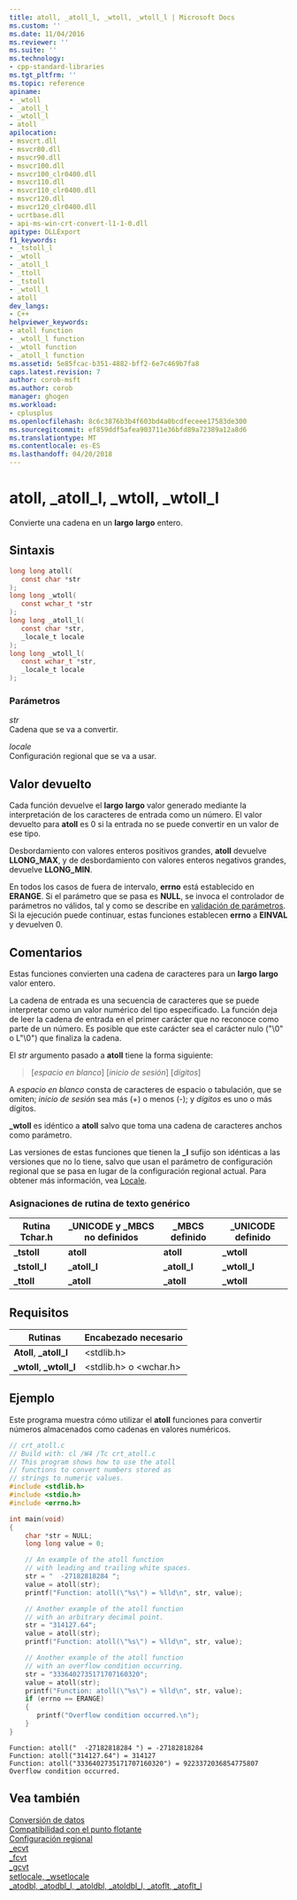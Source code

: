 ```yaml
---
title: atoll, _atoll_l, _wtoll, _wtoll_l | Microsoft Docs
ms.custom: ''
ms.date: 11/04/2016
ms.reviewer: ''
ms.suite: ''
ms.technology:
- cpp-standard-libraries
ms.tgt_pltfrm: ''
ms.topic: reference
apiname:
- _wtoll
- _atoll_l
- _wtoll_l
- atoll
apilocation:
- msvcrt.dll
- msvcr80.dll
- msvcr90.dll
- msvcr100.dll
- msvcr100_clr0400.dll
- msvcr110.dll
- msvcr110_clr0400.dll
- msvcr120.dll
- msvcr120_clr0400.dll
- ucrtbase.dll
- api-ms-win-crt-convert-l1-1-0.dll
apitype: DLLExport
f1_keywords:
- _tstoll_l
- _wtoll
- _atoll_l
- _ttoll
- _tstoll
- _wtoll_l
- atoll
dev_langs:
- C++
helpviewer_keywords:
- atoll function
- _wtoll_l function
- _wtoll function
- _atoll_l function
ms.assetid: 5e85fcac-b351-4882-bff2-6e7c469b7fa8
caps.latest.revision: 7
author: corob-msft
ms.author: corob
manager: ghogen
ms.workload:
- cplusplus
ms.openlocfilehash: 8c6c3876b3b4f603bd4a0bcdfeceee17583de300
ms.sourcegitcommit: ef859ddf5afea903711e36bfd89a72389a12a8d6
ms.translationtype: MT
ms.contentlocale: es-ES
ms.lasthandoff: 04/20/2018
---
```

# <a name="atoll-atolll-wtoll-wtolll"></a>atoll, _atoll_l, _wtoll, _wtoll_l

Convierte una cadena en un **largo** **largo** entero.

## <a name="syntax"></a>Sintaxis

```C
long long atoll(
   const char *str
);
long long _wtoll(
   const wchar_t *str
);
long long _atoll_l(
   const char *str,
   _locale_t locale
);
long long _wtoll_l(
   const wchar_t *str,
   _locale_t locale
);
```

### <a name="parameters"></a>Parámetros

*str*<br/>
Cadena que se va a convertir.

*locale*<br/>
Configuración regional que se va a usar.

## <a name="return-value"></a>Valor devuelto

Cada función devuelve el **largo** **largo** valor generado mediante la interpretación de los caracteres de entrada como un número. El valor devuelto para **atoll** es 0 si la entrada no se puede convertir en un valor de ese tipo.

Desbordamiento con valores enteros positivos grandes, **atoll** devuelve **LLONG_MAX**, y de desbordamiento con valores enteros negativos grandes, devuelve **LLONG_MIN**.

En todos los casos de fuera de intervalo, **errno** está establecido en **ERANGE**. Si el parámetro que se pasa es **NULL**, se invoca el controlador de parámetros no válidos, tal y como se describe en [validación de parámetros](../../c-runtime-library/parameter-validation.md). Si la ejecución puede continuar, estas funciones establecen **errno** a **EINVAL** y devuelven 0.

## <a name="remarks"></a>Comentarios

Estas funciones convierten una cadena de caracteres para un **largo** **largo** valor entero.

La cadena de entrada es una secuencia de caracteres que se puede interpretar como un valor numérico del tipo especificado. La función deja de leer la cadena de entrada en el primer carácter que no reconoce como parte de un número. Es posible que este carácter sea el carácter nulo ("\0" o L"\0") que finaliza la cadena.

El *str* argumento pasado a **atoll** tiene la forma siguiente:

> [*espacio en blanco*] [*inicio de sesión*] [*dígitos*]

A *espacio en blanco* consta de caracteres de espacio o tabulación, que se omiten; *inicio de sesión* sea más (+) o menos (-); y *dígitos* es uno o más dígitos.

**_wtoll** es idéntico a **atoll** salvo que toma una cadena de caracteres anchos como parámetro.

Las versiones de estas funciones que tienen la **_l** sufijo son idénticas a las versiones que no lo tiene, salvo que usan el parámetro de configuración regional que se pasa en lugar de la configuración regional actual. Para obtener más información, vea [Locale](../../c-runtime-library/locale.md).

### <a name="generic-text-routine-mappings"></a>Asignaciones de rutina de texto genérico

|Rutina Tchar.h|_UNICODE y _MBCS no definidos|_MBCS definido|_UNICODE definido|
|---------------------|--------------------------------------|--------------------|-----------------------|
|**_tstoll**|**atoll**|**atoll**|**_wtoll**|
|**_tstoll_l**|**_atoll_l**|**_atoll_l**|**_wtoll_l**|
|**_ttoll**|**_atoll**|**_atoll**|**_wtoll**|

## <a name="requirements"></a>Requisitos

|Rutinas|Encabezado necesario|
|--------------|---------------------|
|**Atoll**, **_atoll_l**|\<stdlib.h>|
|**_wtoll**, **_wtoll_l**|\<stdlib.h> o \<wchar.h>|

## <a name="example"></a>Ejemplo

Este programa muestra cómo utilizar el **atoll** funciones para convertir números almacenados como cadenas en valores numéricos.

```C
// crt_atoll.c
// Build with: cl /W4 /Tc crt_atoll.c
// This program shows how to use the atoll
// functions to convert numbers stored as
// strings to numeric values.
#include <stdlib.h>
#include <stdio.h>
#include <errno.h>

int main(void)
{
    char *str = NULL;
    long long value = 0;

    // An example of the atoll function
    // with leading and trailing white spaces.
    str = "  -27182818284 ";
    value = atoll(str);
    printf("Function: atoll(\"%s\") = %lld\n", str, value);

    // Another example of the atoll function
    // with an arbitrary decimal point.
    str = "314127.64";
    value = atoll(str);
    printf("Function: atoll(\"%s\") = %lld\n", str, value);

    // Another example of the atoll function
    // with an overflow condition occurring.
    str = "3336402735171707160320";
    value = atoll(str);
    printf("Function: atoll(\"%s\") = %lld\n", str, value);
    if (errno == ERANGE)
    {
       printf("Overflow condition occurred.\n");
    }
}
```

```Output
Function: atoll("  -27182818284 ") = -27182818284
Function: atoll("314127.64") = 314127
Function: atoll("3336402735171707160320") = 9223372036854775807
Overflow condition occurred.

```

## <a name="see-also"></a>Vea también

[Conversión de datos](../../c-runtime-library/data-conversion.md)<br/>
[Compatibilidad con el punto flotante](../../c-runtime-library/floating-point-support.md)<br/>
[Configuración regional](../../c-runtime-library/locale.md)<br/>
[_ecvt](ecvt.md)<br/>
[_fcvt](fcvt.md)<br/>
[_gcvt](gcvt.md)<br/>
[setlocale, _wsetlocale](setlocale-wsetlocale.md)<br/>
[_atodbl, _atodbl_l, _atoldbl, _atoldbl_l, _atoflt, _atoflt_l](atodbl-atodbl-l-atoldbl-atoldbl-l-atoflt-atoflt-l.md)<br/>
